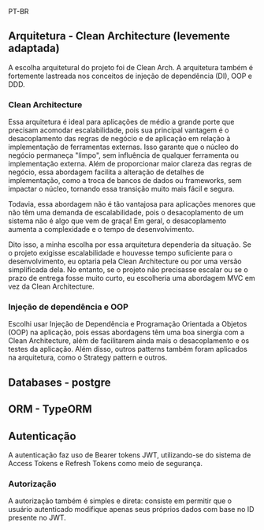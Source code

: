 PT-BR

## Arquitetura - Clean Architecture (levemente adaptada)
A escolha arquitetural do projeto foi de Clean Arch. A arquitetura também é fortemente lastreada nos conceitos de injeção de dependência (DI), OOP e DDD.

### Clean Architecture
Essa arquitetura é ideal para aplicações de médio a grande porte que precisam acomodar escalabilidade, pois sua principal vantagem é o desacoplamento das regras de negócio e de aplicação em relação à implementação de ferramentas externas. Isso garante que o núcleo do negócio permaneça "limpo", sem influência de qualquer ferramenta ou implementação externa. Além de proporcionar maior clareza das regras de negócio, essa abordagem facilita a alteração de detalhes de implementação, como a troca de bancos de dados ou frameworks, sem impactar o núcleo, tornando essa transição muito mais fácil e segura.

Todavia, essa abordagem não é tão vantajosa para aplicações menores que não têm uma demanda de escalabilidade, pois o desacoplamento de um sistema não é algo que vem de graça! Em geral, o desacoplamento aumenta a complexidade e o tempo de desenvolvimento.

Dito isso, a minha escolha por essa arquitetura dependeria da situação. Se o projeto exigisse escalabilidade e houvesse tempo suficiente para o desenvolvimento, eu optaria pela Clean Architecture ou por uma versão simplificada dela. No entanto, se o projeto não precisasse escalar ou se o prazo de entrega fosse muito curto, eu escolheria uma abordagem MVC em vez da Clean Architecture.

### Injeção de dependência e OOP
Escolhi usar Injeção de Dependência e Programação Orientada a Objetos (OOP) na aplicação, pois essas abordagens têm uma boa sinergia com a Clean Architecture, além de facilitarem ainda mais o desacoplamento e os testes da aplicação. Além disso, outros patterns também foram aplicados na arquitetura, como o Strategy pattern e outros.

## Databases - postgre

## ORM - TypeORM

## Autenticação
A autenticação faz uso de Bearer tokens JWT, utilizando-se do sistema de Access Tokens e Refresh Tokens como meio de segurança.

### Autorização
A autorização também é simples e direta: consiste em permitir que o usuário autenticado modifique apenas seus próprios dados com base no ID presente no JWT.